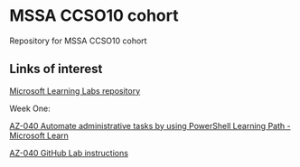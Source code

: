 # MSSA CCSO10 cohort
Repository for MSSA CCSO10 cohort

## Links of interest

[Microsoft Learning Labs repository](https://github.com/orgs/MicrosoftLearning/repositories)

Week One:

[AZ-040 Automate administrative tasks by using PowerShell Learning Path - Microsoft Learn](https://learn.microsoft.com/en-us/training/paths/powershell/)

[AZ-040 GitHub Lab instructions](https://github.com/MicrosoftLearning/AZ-040T00-Automating-Administration-with-PowerShell)
